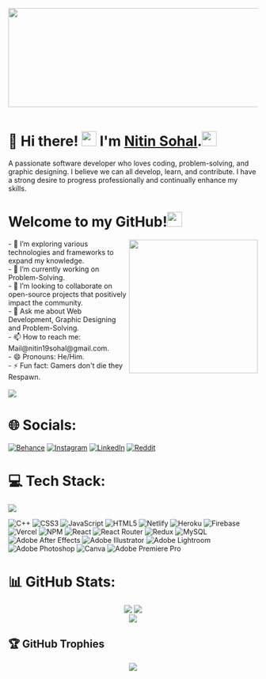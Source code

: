 <img height="200" width="1000" src="https://github.com/NitinSohal/NitinSohal/assets/78746703/3e169118-6b38-488d-8d88-72547c194691"  />
<img height="10" width="1000" src="https://github.com/NitinSohal/NitinSohal/assets/78746703/b824cb1c-f354-48c5-a4cb-c4f4c05b66b7"  />

# 💫 Hi there! <img height="30" src="https://github.com/NitinSohal/NitinSohal/assets/78746703/e5861212-12cd-4a92-87b2-474698d40d99"  /> I'm [Nitin Sohal](https://nitin-sohal-portfolio.netlify.app/).<img height="30" src="https://github.com/NitinSohal/NitinSohal/assets/78746703/bfa6d281-a692-4f37-8270-063815d2d502"  />

A passionate software developer who loves coding, problem-solving, and graphic designing. I believe we can all develop, learn, and contribute. I have a strong desire to progress professionally and continually enhance my skills.<br><be>
# Welcome to my GitHub!<img  height="30" src="https://github.com/NitinSohal/NitinSohal/assets/78746703/266abe4a-cbd4-48a1-8761-29cd7f363d0c"  />
<img align="right" height="270" width="260" src="https://github.com/NitinSohal/NitinSohal/assets/78746703/56a695e1-4c18-4a01-90bf-a12e24d5005c"  />
<be>- 🌱 I’m exploring various technologies and frameworks to expand my knowledge.<br>- 🔭 I’m currently working on Problem-Solving.<br>- 👯 I’m looking to collaborate on open-source projects that positively impact the community.<br>- 💬 Ask me about Web Development, Graphic Designing and Problem-Solving.<br>- 📫 How to reach me: Mail@nitin19sohal@gmail.com.<br>- 😄 Pronouns: He/Him.<br>- ⚡ Fun fact: Gamers don't die they Respawn.<br>
<br/>
<div align="left">
  <img src="https://profile-counter.glitch.me/NitinSohal/count.svg?"  />
</div>



# 🌐 Socials:
[![Behance](https://img.shields.io/badge/Behance-1769ff?logo=behance&logoColor=white)](https://behance.net/nitinsohal) [![Instagram](https://img.shields.io/badge/Instagram-%23E4405F.svg?logo=Instagram&logoColor=white)](https://instagram.com/the_nitin_sohal) [![LinkedIn](https://img.shields.io/badge/LinkedIn-%230077B5.svg?logo=linkedin&logoColor=white)](https://linkedin.com/in/nitin-sohal-262547202) [![Reddit](https://img.shields.io/badge/Reddit-%23FF4500.svg?logo=Reddit&logoColor=white)](https://reddit.com/user/EngineeringOutside19) 

# 💻 Tech Stack:

<img src="https://github.com/NitinSohal/NitinSohal/assets/78746703/b824cb1c-f354-48c5-a4cb-c4f4c05b66b7"  />

![C++](https://img.shields.io/badge/c++-%2300599C.svg?style=for-the-badge&logo=c%2B%2B&logoColor=white) ![CSS3](https://img.shields.io/badge/css3-%231572B6.svg?style=for-the-badge&logo=css3&logoColor=white) ![JavaScript](https://img.shields.io/badge/javascript-%23323330.svg?style=for-the-badge&logo=javascript&logoColor=%23F7DF1E) ![HTML5](https://img.shields.io/badge/html5-%23E34F26.svg?style=for-the-badge&logo=html5&logoColor=white) ![Netlify](https://img.shields.io/badge/netlify-%23000000.svg?style=for-the-badge&logo=netlify&logoColor=#00C7B7) ![Heroku](https://img.shields.io/badge/heroku-%23430098.svg?style=for-the-badge&logo=heroku&logoColor=white) ![Firebase](https://img.shields.io/badge/firebase-%23039BE5.svg?style=for-the-badge&logo=firebase) ![Vercel](https://img.shields.io/badge/vercel-%23000000.svg?style=for-the-badge&logo=vercel&logoColor=white) ![NPM](https://img.shields.io/badge/NPM-%23000000.svg?style=for-the-badge&logo=npm&logoColor=white) ![React](https://img.shields.io/badge/react-%2320232a.svg?style=for-the-badge&logo=react&logoColor=%2361DAFB) ![React Router](https://img.shields.io/badge/React_Router-CA4245?style=for-the-badge&logo=react-router&logoColor=white) ![Redux](https://img.shields.io/badge/redux-%23593d88.svg?style=for-the-badge&logo=redux&logoColor=white) ![MySQL](https://img.shields.io/badge/mysql-%2300f.svg?style=for-the-badge&logo=mysql&logoColor=white) ![Adobe After Effects](https://img.shields.io/badge/Adobe%20After%20Effects-9999FF.svg?style=for-the-badge&logo=Adobe%20After%20Effects&logoColor=white) ![Adobe Illustrator](https://img.shields.io/badge/adobeillustrator-%23FF9A00.svg?style=for-the-badge&logo=adobeillustrator&logoColor=white) ![Adobe Lightroom](https://img.shields.io/badge/Adobe%20Lightroom-31A8FF.svg?style=for-the-badge&logo=Adobe%20Lightroom&logoColor=white) ![Adobe Photoshop](https://img.shields.io/badge/adobephotoshop-%2331A8FF.svg?style=for-the-badge&logo=adobephotoshop&logoColor=white) ![Canva](https://img.shields.io/badge/Canva-%2300C4CC.svg?style=for-the-badge&logo=Canva&logoColor=white) ![Adobe Premiere Pro](https://img.shields.io/badge/Adobe%20Premiere%20Pro-9999FF.svg?style=for-the-badge&logo=Adobe%20Premiere%20Pro&logoColor=white)


# 📊 GitHub Stats:

<div align="center">
  <img  src="https://github-readme-stats-sigma-five.vercel.app/api?username=NitinSohal&theme=radical&hide_border=false&include_all_commits=true&count_private=true"/>
  <img  src="https://github-readme-streak-stats.herokuapp.com/?user=NitinSohal&theme=radical&hide_border=false"/><br/>
  <img  src="https://github-readme-stats-sigma-five.vercel.app/api/top-langs/?username=NitinSohal&theme=radical&hide_border=false&include_all_commits=true&count_private=true&layout=compact"/><br/>
</div>

## 🏆 GitHub Trophies
<div align="center">
  <img align="center" src="https://github-profile-trophy.vercel.app/?username=NitinSohal&theme=radical&no-frame=false&no-bg=false&margin-w=4"/><br/>
</div>

